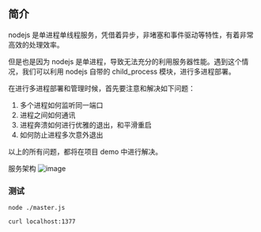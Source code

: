 ## 简介

nodejs 是单进程单线程服务，凭借着异步，非堵塞和事件驱动等特性，有着非常高效的处理效率。

但是也是因为 nodejs 是单进程，导致无法充分的利用服务器性能。遇到这个情况，我们可以利用 nodejs 自带的 child_process 模块，进行多进程部署。

在进行多进程部署和管理时候，首先要注意和解决如下问题：

1. 多个进程如何监听同一端口
2. 进程之间如何通讯
3. 进程奔溃如何进行优雅的退出，和平滑重启
4. 如何防止进程多次意外退出

以上的所有问题，都将在项目 demo 中进行解决。

服务架构
![image](http://zmscode.cn/mdImages/multi-process.png)

### 测试

```shell
node ./master.js

curl localhost:1377
```
